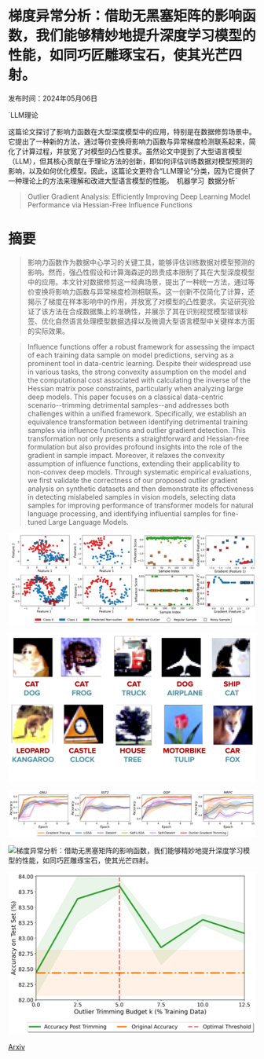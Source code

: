 # 梯度异常分析：借助无黑塞矩阵的影响函数，我们能够精妙地提升深度学习模型的性能，如同巧匠雕琢宝石，使其光芒四射。

发布时间：2024年05月06日

`LLM理论

这篇论文探讨了影响力函数在大型深度模型中的应用，特别是在数据修剪场景中。它提出了一种新的方法，通过等价变换将影响力函数与异常梯度检测联系起来，简化了计算过程，并放宽了对模型的凸性要求。虽然论文中提到了大型语言模型（LLM），但其核心贡献在于理论方法的创新，即如何评估训练数据对模型预测的影响，以及如何优化模型。因此，这篇论文更符合“LLM理论”分类，因为它提供了一种理论上的方法来理解和改进大型语言模型的性能。` `机器学习` `数据分析`

> Outlier Gradient Analysis: Efficiently Improving Deep Learning Model Performance via Hessian-Free Influence Functions

# 摘要

> 影响力函数作为数据中心学习的关键工具，能够评估训练数据对模型预测的影响。然而，强凸性假设和计算海森逆的昂贵成本限制了其在大型深度模型中的应用。本文针对数据修剪这一经典场景，提出了一种统一方法，通过等价变换将影响力函数与异常梯度检测相联系。这一创新不仅简化了计算，还揭示了梯度在样本影响中的作用，并放宽了对模型的凸性要求。实证研究验证了该方法在合成数据集上的准确性，并展示了其在识别视觉模型错误标签、优化自然语言处理模型数据选择以及微调大型语言模型中关键样本方面的实际效果。

> Influence functions offer a robust framework for assessing the impact of each training data sample on model predictions, serving as a prominent tool in data-centric learning. Despite their widespread use in various tasks, the strong convexity assumption on the model and the computational cost associated with calculating the inverse of the Hessian matrix pose constraints, particularly when analyzing large deep models. This paper focuses on a classical data-centric scenario--trimming detrimental samples--and addresses both challenges within a unified framework. Specifically, we establish an equivalence transformation between identifying detrimental training samples via influence functions and outlier gradient detection. This transformation not only presents a straightforward and Hessian-free formulation but also provides profound insights into the role of the gradient in sample impact. Moreover, it relaxes the convexity assumption of influence functions, extending their applicability to non-convex deep models. Through systematic empirical evaluations, we first validate the correctness of our proposed outlier gradient analysis on synthetic datasets and then demonstrate its effectiveness in detecting mislabeled samples in vision models, selecting data samples for improving performance of transformer models for natural language processing, and identifying influential samples for fine-tuned Large Language Models.

![梯度异常分析：借助无黑塞矩阵的影响函数，我们能够精妙地提升深度学习模型的性能，如同巧匠雕琢宝石，使其光芒四射。](../../../paper_images/2405.03869/toy_full_comb3.png)

![梯度异常分析：借助无黑塞矩阵的影响函数，我们能够精妙地提升深度学习模型的性能，如同巧匠雕琢宝石，使其光芒四射。](../../../paper_images/2405.03869/CIFAR10_100N_FIG2.png)

![梯度异常分析：借助无黑塞矩阵的影响函数，我们能够精妙地提升深度学习模型的性能，如同巧匠雕琢宝石，使其光芒四射。](../../../paper_images/2405.03869/latest_roberta2.png)

![梯度异常分析：借助无黑塞矩阵的影响函数，我们能够精妙地提升深度学习模型的性能，如同巧匠雕琢宝石，使其光芒四射。](../../../paper_images/2405.03869/heatmap_blurb2.png)

![梯度异常分析：借助无黑塞矩阵的影响函数，我们能够精妙地提升深度学习模型的性能，如同巧匠雕琢宝石，使其光芒四射。](../../../paper_images/2405.03869/threshold.png)

[Arxiv](https://arxiv.org/abs/2405.03869)